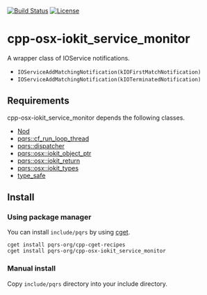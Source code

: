 [![Build Status](https://travis-ci.org/pqrs-org/cpp-osx-iokit_service_monitor.svg?branch=master)](https://travis-ci.org/pqrs-org/cpp-osx-iokit_service_monitor)
[![License](https://img.shields.io/badge/license-Boost%20Software%20License-blue.svg)](https://github.com/pqrs-org/cpp-osx-iokit_service_monitor/blob/master/LICENSE.md)

# cpp-osx-iokit_service_monitor

A wrapper class of IOService notifications.

- `IOServiceAddMatchingNotification(kIOFirstMatchNotification)`
- `IOServiceAddMatchingNotification(kIOTerminatedNotification)`

## Requirements

cpp-osx-iokit_service_monitor depends the following classes.

- [Nod](https://github.com/fr00b0/nod)
- [pqrs::cf_run_loop_thread](https://github.com/pqrs-org/cpp-cf_run_loop_thread)
- [pqrs::dispatcher](https://github.com/pqrs-org/cpp-dispatcher)
- [pqrs::osx::iokit_object_ptr](https://github.com/pqrs-org/cpp-osx-iokit_object_ptr)
- [pqrs::osx::iokit_return](https://github.com/pqrs-org/cpp-osx-iokit_return)
- [pqrs::osx::iokit_types](https://github.com/pqrs-org/cpp-osx-iokit_types)
- [type_safe](https://github.com/foonathan/type_safe)

## Install

### Using package manager

You can install `include/pqrs` by using [cget](https://github.com/pfultz2/cget).

```shell
cget install pqrs-org/cpp-cget-recipes
cget install pqrs-org/cpp-osx-iokit_service_monitor
```

### Manual install

Copy `include/pqrs` directory into your include directory.
